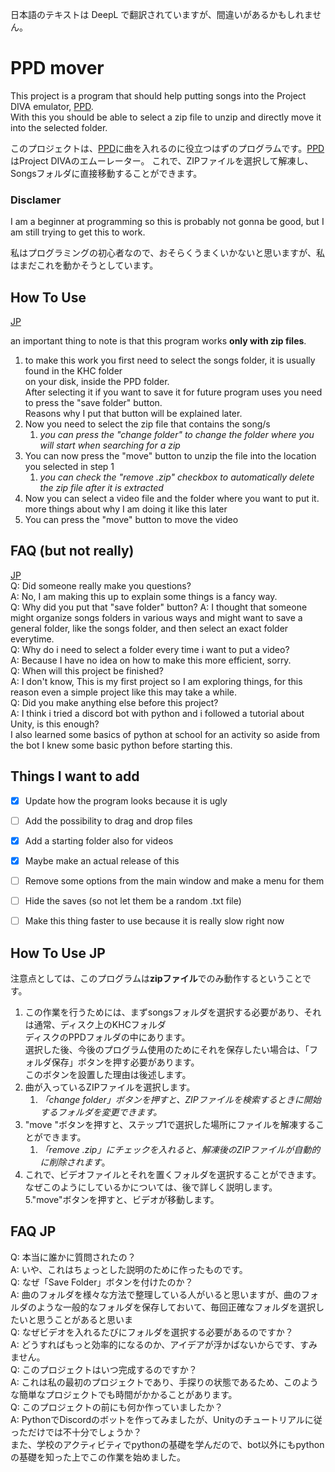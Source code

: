 日本語のテキストは DeepL で翻訳されていますが、間違いがあるかもしれません。

# PPD mover
This project is a program that should help putting songs into the Project DIVA emulator, [PPD](https://projectdxxx.me/).   
With this you should be able to select a zip file to unzip and directly move it into the selected folder.   

このプロジェクトは、[PPD](https://projectdxxx.me/)に曲を入れるのに役立つはずのプログラムです。[PPD](https://projectdxxx.me/)はProject DIVAのエムーレーター。
これで、ZIPファイルを選択して解凍し、Songsフォルダに直接移動することができます。
### Disclamer
I am a beginner at programming so this is probably not gonna be good, but I am still trying to get this to work.   

私はプログラミングの初心者なので、おそらくうまくいかないと思いますが、私はまだこれを動かそうとしています。
## How To Use
[JP](#how-to-use-jp)

an important thing to note is that this program works **only with zip files**.   
1. to make this work you first need to select the songs folder, it is usually found in the KHC folder    
on your disk, inside the PPD folder.    
After selecting it if you want to save it for future program uses you need to press the "save folder" button.   
Reasons why I put that button will be explained later.   
2. Now you need to select the zip file that contains the song/s
    1. *you can press the "change folder" to change the folder where you will start when searching for a zip*
3. You can now press the "move" button to unzip the file into the location you selected in step 1
    1. *you can check the "remove .zip" checkbox to automatically delete the zip file after it is extracted*
4. Now you can select a video file and the folder where you want to put it.   
more things about why I am doing it like this later
5. You can press the "move" button to move the video
## FAQ (but not really)
[JP](#faq-jp)    
Q: Did someone really make you questions?    
A: No, I am making this up to explain some things is a fancy way.   
Q: Why did you put that "save folder" button?
A: I thought that someone might organize songs folders in various ways and might want to save a general folder, like the songs folder, and then select an exact folder everytime.   
Q: Why do i need to select a folder every time i want to put a video?    
A: Because I have no idea on how to make this more efficient, sorry.   
Q: When will this project be finished?   
A: I don't know, This is my first project so I am exploring things, for this reason even a simple project like this may take a while.   
Q: Did you make anything else before this project?    
A: I think i tried a discord bot with python and i followed a tutorial about Unity, is this enough?    
I also learned some basics of python at school for an activity so aside from the bot I knew some basic python before starting this.   
## Things I want to add
- [X] Update how the program looks because it is ugly
- [ ] Add the possibility to drag and drop files
- [X] Add a starting folder also for videos
- [X] Maybe make an actual release of this
- [ ] Remove some options from the main window and make a menu for them
- [ ] Hide the saves (so not let them be a random .txt file)
- [ ] Make this thing faster to use because it is really slow right now



## How To Use JP
注意点としては、このプログラムは**zipファイル**でのみ動作するということです。
1. この作業を行うためには、まずsongsフォルダを選択する必要があり、それは通常、ディスク上のKHCフォルダ    
ディスクのPPDフォルダの中にあります。   
選択した後、今後のプログラム使用のためにそれを保存したい場合は、「フォルダ保存」ボタンを押す必要があります。  
このボタンを設置した理由は後述します。  
2. 曲が入っているZIPファイルを選択します。
   1.  *「change folder」ボタンを押すと、ZIPファイルを検索するときに開始するフォルダを変更できます。*
3. "move "ボタンを押すと、ステップ1で選択した場所にファイルを解凍することができます。
    1. *「remove .zip」にチェックを入れると、解凍後のZIPファイルが自動的に削除されます*。
4. これで、ビデオファイルとそれを置くフォルダを選択することができます。  
なぜこのようにしているかについては、後で詳しく説明します。
5."move"ボタンを押すと、ビデオが移動します。

## FAQ JP
Q: 本当に誰かに質問されたの？     
A: いや、これはちょっとした説明のために作ったものです。    
Q: なぜ「Save Folder」ボタンを付けたのか？    
A: 曲のフォルダを様々な方法で整理している人がいると思いますが、曲のフォルダのような一般的なフォルダを保存しておいて、毎回正確なフォルダを選択したいと思うことがあると思いま   
Q: なぜビデオを入れるたびにフォルダを選択する必要があるのですか？    
A: どうすればもっと効率的になるのか、アイデアが浮かばないからです、すみません。   
Q: このプロジェクトはいつ完成するのですか？   
A: これは私の最初のプロジェクトであり、手探りの状態であるため、このような簡単なプロジェクトでも時間がかかることがあります。   
Q: このプロジェクトの前にも何か作っていましたか？    
A: PythonでDiscordのボットを作ってみましたが、Unityのチュートリアルに従っただけでは不十分でしょうか？    
また、学校のアクティビティでpythonの基礎を学んだので、bot以外にもpythonの基礎を知った上でこの作業を始めました。   


